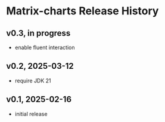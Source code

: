 # Matrix-charts Release History

## v0.3, in progress
- enable fluent interaction

## v0.2, 2025-03-12
- require JDK 21

## v0.1, 2025-02-16
- initial release